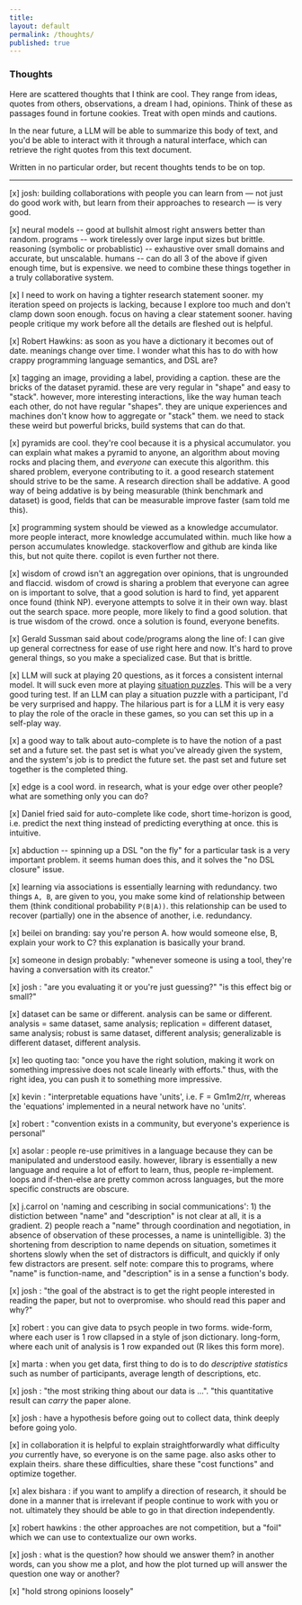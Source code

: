 ```yaml
---
title:
layout: default
permalink: /thoughts/
published: true
---
```


### Thoughts

Here are scattered thoughts that I think are cool.
They range from ideas, quotes from others, observations, a dream I had, opinions. Think of these as passages found in fortune cookies. Treat with open minds and cautions.

In the near future, a LLM will be able to summarize this body of text, and you'd be able to interact with it through a natural interface, which can retrieve the right quotes from this text document. 

Written in no particular order, but recent thoughts tends to be on top.

----

[x] josh: building collaborations with people you can learn from — not just do good work with, but learn from their approaches to research — is very good.

[x] neural models -- good at bullshit almost right answers better than random. programs -- work tirelessly over large input sizes but brittle. reasoning (symbolic or probablistic) -- exhaustive over small domains and accurate, but unscalable. humans -- can do all 3 of the above if given enough time, but is expensive. we need to combine these things together in a truly collaborative system.

[x] I need to work on having a tighter research statement sooner. my iteration speed on projects is lacking, because I explore too much and don't clamp down soon enough. focus on having a clear statement sooner. having people critique my work before all the details are fleshed out is helpful.

[x] Robert Hawkins: as soon as you have a dictionary it becomes out of date. meanings change over time. I wonder what this has to do with how crappy programming language semantics, and DSL are?

[x] tagging an image, providing a label, providing a caption. these are the bricks of the dataset pyramid. these are very regular in "shape" and easy to "stack". however, more interesting interactions, like the way human teach each other, do not have regular "shapes". they are unique experiences and machines don't know how to aggregate or "stack" them. we need to stack these weird but powerful bricks, build systems that can do that.

[x] pyramids are cool. they're cool because it is a physical accumulator. you can explain what makes a pyramid to anyone, an algorithm about moving rocks and placing them, and _everyone_ can execute this algorithm. this shared problem, everyone contributing to it. a good research statement should strive to be the same. A research direction shall be addative. A good way of being addative is by being measurable (think benchmark and dataset) is good, fields that can be measurable improve faster (sam told me this).

[x] programming system should be viewed as a knowledge accumulator. more people interact, more knowledge accumulated within. much like how a person accumulates knowledge. stackoverflow and github are kinda like this, but not quite there. copilot is even further not there.

[x] wisdom of crowd isn't an aggregation over opinions, that is ungrounded and flaccid. wisdom of crowd is sharing a problem that everyone can agree on is important to solve, that a good solution is hard to find, yet apparent once found (think NP). everyone attempts to solve it in their own way. blast out the search space. more people, more likely to find a good solution. that is true wisdom of the crowd. once a solution is found, everyone benefits.

[x] Gerald Sussman said about code/programs along the line of: I can give up general correctness for ease of use right here and now. It's hard to prove general things, so you make a specialized case. But that is brittle.

[x] LLM will suck at playing 20 questions, as it forces a consistent internal model. It will suck even more at playing [situation puzzles](https://en.wikipedia.org/wiki/Situation_puzzle). This will be a very good turing test. If an LLM can play a situation puzzle with a participant, I'd be very surprised and happy. The hilarious part is for a LLM it is very easy to play the role of the oracle in these games, so you can set this up in a self-play way.

[x] a good way to talk about auto-complete is to have the notion of a past set and a future set. the past set is what you've already given the system, and the system's job is to predict the future set. the past set and future set together is the completed thing.

[x] edge is a cool word. in research, what is your edge over other people? what are something only you can do?

[x] Daniel fried said for auto-complete like code, short time-horizon is good, i.e. predict the next thing instead of predicting everything at once. this is intuitive.

[x] abduction -- spinning up a DSL "on the fly" for a particular task is a very important problem. it seems human does this, and it solves the "no DSL closure" issue.

[x] learning via associations is essentially learning with redundancy. two things `A, B`, are given to you, you make some kind of relationship between them (think conditional probability `P(B|A))`. this relationship can be used to recover (partially) one in the absence of another, i.e. redundancy.

[x] beilei on branding: say you're person A. how would someone else, B, explain your work to C? this explanation is basically your brand.

[x] someone in design probably: "whenever someone is using a tool, they're having a conversation with its creator."

[x] josh : "are you evaluating it or you're just guessing?" "is this effect big or small?"

[x] dataset can be same or different. analysis can be same or different. analysis = same dataset, same analysis; replication = different dataset, same analysis; robust is same dataset, different analysis; generalizable is different dataset, different analysis.

[x] leo quoting tao: "once you have the right solution, making it work on something impressive does not scale linearly with efforts." thus, with the right idea, you can push it to something more impressive.

[x] kevin : "interpretable equations have 'units', i.e. F = Gm1m2/rr, whereas the 'equations' implemented in a neural network have no 'units'.

[x] robert : "convention exists in a community, but everyone's experience is personal"

[x] asolar : people re-use primitives in a language because they can be manipulated and understood easily. however, library is essentially a new language and require a lot of effort to learn, thus, people re-implement. loops and if-then-else are pretty common across languages, but the more specific constructs are obscure.

[x] j.carrol on 'naming and cescribing in social communications': 1) the distiction between "name" and "description" is not clear at all, it is a gradient. 2) people reach a "name" through coordination and negotiation, in absence of observation of these processes, a name is unintelligible. 3) the shortening from description to name depends on situation, sometimes it shortens slowly when the set of distractors is difficult, and quickly if only few distractors are present. self note: compare this to programs, where "name" is function-name, and "description" is in a sense a function's body.

[x] josh : "the goal of the abstract is to get the right people interested in reading the paper, but not to overpromise. who should read this paper and why?"

[x] robert : you can give data to psych people in two forms. wide-form, where each user is 1 row cllapsed in a style of json dictionary. long-form, where each unit of analysis is 1 row expanded out (R likes this form more).

[x] marta : when you get data, first thing to do is to do _descriptive statistics_ such as number of participants, average length of descriptions, etc.

[x] josh : "the most striking thing about our data is ...". "this quantitative result can _carry_ the paper alone.

[x] josh : have a hypothesis before going out to collect data, think deeply before going yolo.

[x] in collaboration it is helpful to explain straightforwardly what difficulty _you_ currently have, so everyone is on the same page. also asks other to explain theirs. share these difficulties, share these "cost functions" and optimize together.

[x] alex bishara : if you want to amplify a direction of research, it should be done in a manner that is irrelevant if people continue to work with you or not. ultimately they should be able to go in that direction independently.

[x] robert hawkins : the other approaches are not competition, but a "foil" which we can use to contextualize our own works.

[x] josh : what is the question? how should we answer them? in another words, can you show me a plot, and how the plot turned up will answer the question one way or another?

[x] "hold strong opinions loosely"